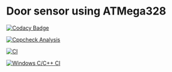 # Door sensor using ATMega328
[![Codacy Badge](https://app.codacy.com/project/badge/Grade/b970e5023f8544c2bec0324cfcfa81d5)](https://www.codacy.com/gh/sejal-patil-2112/M2_EMBEDDED_DOOR_SENSOR_CIRCUIT/dashboard?utm_source=github.com&amp;utm_medium=referral&amp;utm_content=sejal-patil-2112/M2_EMBEDDED_DOOR_SENSOR_CIRCUIT&amp;utm_campaign=Badge_Grade)

[![Cppcheck Analysis](https://github.com/sejal-patil-2112/M2_EMBEDDED_DOOR_SENSOR_CIRCUIT/actions/workflows/cppcheck.yml/badge.svg)](https://github.com/sejal-patil-2112/M2_EMBEDDED_DOOR_SENSOR_CIRCUIT/actions/workflows/cppcheck.yml)

[![CI](https://github.com/sejal-patil-2112/M2_EMBEDDED_DOOR_SENSOR_CIRCUIT/actions/workflows/CI.yml/badge.svg)](https://github.com/sejal-patil-2112/M2_EMBEDDED_DOOR_SENSOR_CIRCUIT/actions/workflows/CI.yml)

[![Windows C/C++ CI](https://github.com/sejal-patil-2112/M2_EMBEDDED_DOOR_SENSOR_CIRCUIT/actions/workflows/CodeQulaity.yml/badge.svg)](https://github.com/sejal-patil-2112/M2_EMBEDDED_DOOR_SENSOR_CIRCUIT/actions/workflows/CodeQulaity.yml)
